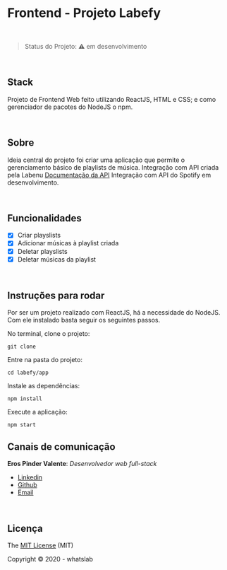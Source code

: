 
# Frontend - Projeto Labefy

<br>

> Status do Projeto: :warning: em desenvolvimento

<br>

## Stack
Projeto de Frontend Web feito utilizando ReactJS, HTML e CSS; 
e como gerenciador de pacotes do NodeJS o npm.

<br>

## Sobre
Ideia central do projeto foi criar uma aplicação que permite o gerenciamento básico de playlists de música. 
Integração com API criada pela Labenu [Documentação da API](https://documenter.getpostman.com/view/7549981/SztBc8eT?version=latest)
Integração com API do Spotify em desenvolvimento.

<br>

## Funcionalidades 

- [X] Criar playslists
- [X] Adicionar músicas à playlist criada
- [X] Deletar playslists
- [X] Deletar músicas da playlist

<br>

## Instruções para rodar
Por ser um projeto realizado com ReactJS, há a necessidade do NodeJS. Com ele instalado basta seguir os seguintes passos.

No terminal, clone o projeto:
```
git clone 
```

Entre na pasta do projeto:
```
cd labefy/app
```

Instale as dependências:
```
npm install
```

Execute a aplicação:
```
npm start 
```

## Canais de comunicação

**Eros Pinder Valente**: *Desenvolvedor web full-stack*

- [Linkedin](https://www.linkedin.com/in/erospv/)
- [Github](https://github.com/erospv)
- [Email](eros.pv@gmail.com)

<br>

## Licença

The [MIT License](https://github.com/erospv/labefy/blob/master/LICENSE.md) (MIT)

Copyright :copyright: 2020 - whatslab
